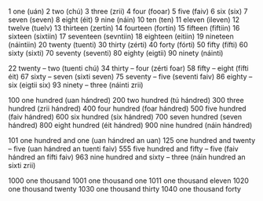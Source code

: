 1 one (uán)
2 two (chú)
3 three (zrii)
4 four (fooar)
5 five (faiv)
6 six (six)
7 seven (seven)
8 eight (éit)
9 nine (náin)
10 ten (ten)
11 eleven (ileven)
12 twelve (tuelv)
13 thirteen (zertín)
14 fourteen (fortín)
15 fifteen (fiftiin)
16 sixteen (sixtiin)
17 seventeen (sevntiin)
18 eighteen (eitiin)
19 nineteen (náintiin)
20 twenty (tuenti)
30 thirty (zérti)
40 forty (fórti)
50 fifty (fífti)
60 sixty (sixti)
70 seventy (seventi)
80 eighty (eigtii)
90 ninety (náinti)

22 twenty – two (tuenti chú)
34 thirty – four (zérti foar)
58 fifty – eight (fífti éit)
67 sixty – seven (sixti seven)
75 seventy – five (seventi faiv)
86 eighty – six (eigtii six)
93 ninety – three (náinti zrii)

100 one hundred (uan hándred)
200 two hundred (tú hándred)
300 three hundred (zrii hándred)
400 four hundred (foar hándred)
500 five hundred (faiv hándred)
600 six hundred (six hándred)
700 seven hundred (seven hándred)
800 eight hundred (éit hándred)
900 nine hundred (náin hándred)

101 one hundred and one (uan hándred an uan)
125 one hundred and twenty – five (uan hándred an tuenti faiv)
555 five hundred and fifty – five (faiv hándred an fífti faiv)
963 nine hundred and sixty – three (náin hundred an sixti zrii)

1000 one thousand
1001 one thousand one
1011 one thousand eleven
1020 one thousand twenty
1030 one thousand thirty
1040 one thousand forty

